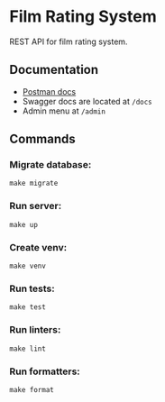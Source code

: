 # Film Rating System
REST API for film rating system. 

## Documentation
- [Postman docs](https://documenter.getpostman.com/view/11613270/TzRPkVJH)
- Swagger docs are located at `/docs`
- Admin menu at `/admin`

## Commands
### Migrate database:
    make migrate

### Run server:
    make up

### Create venv:
    make venv

### Run tests:
    make test
    
### Run linters:
    make lint
    
### Run formatters:
    make format
    
    
